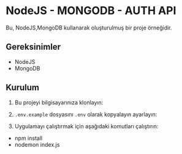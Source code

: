 # NodeJS - MONGODB - AUTH API

Bu, NodeJS,MongoDB kullanarak oluşturulmuş bir proje örneğidir.

## Gereksinimler

- NodeJS
- MongoDB 

## Kurulum

1. Bu projeyi bilgisayarınıza klonlayın:

2. `.env.example` dosyasını `.env` olarak kopyalayın ayarlayın:
 
3. Uygulamayı çalıştırmak için aşağıdaki komutları çalıştırın:

- npm install <br>
- nodemon index.js <br> 

